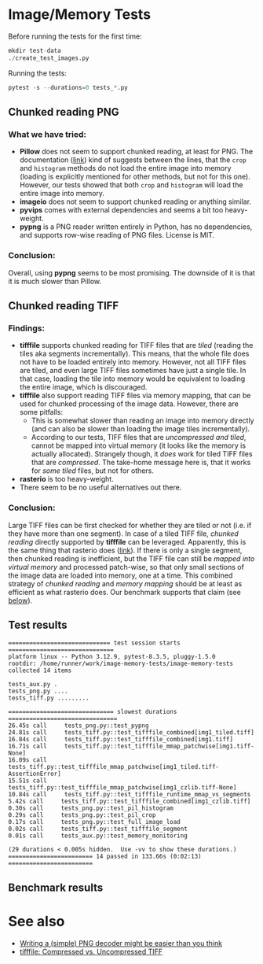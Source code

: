 # Image/Memory Tests

Before running the tests for the first time:

```python
mkdir test-data
./create_test_images.py
```

Running the tests:
```python
pytest -s --durations=0 tests_*.py
```

## Chunked reading PNG

### What we have tried:

- **Pillow** does not seem to support chunked reading, at least for PNG. The documentation ([link](https://pillow.readthedocs.io/en/stable/reference/Image.html)) kind of suggests between the lines, that the `crop` and `histogram` methods do not load the entire image into memory (loading is explicitly mentioned for other methods, but not for this one). However, our tests showed that both `crop` and `histogram` will load the entire image into memory.
- **imageio** does not seem to support chunked reading or anything similar.
- **pyvips** comes with external dependencies and seems a bit too heavy-weight.
- **pypng** is a PNG reader written entirely in Python, has no dependencies, and supports row-wise reading of PNG files. License is MIT.

### Conclusion:

Overall, using **pypng** seems to be most promising. The downside of it is that it is much slower than Pillow.

## Chunked reading TIFF

### Findings:

- **tifffile** supports chunked reading for TIFF files that are *tiled* (reading the tiles aka segments incrementally). This means, that the whole file does not have to be loaded entirely into memory. However, not all TIFF files are tiled, and even large TIFF files sometimes have just a single tile. In that case, loading the tile into memory would be equivalent to loading the entire image, which is discouraged.
- **tifffile** also support reading TIFF files via memory mapping, that can be used for chunked processing of the image data. However, there are some pitfalls:
  - This is somewhat slower than reading an image into memory directly (and can also be slower than loading the image tiles incrementally).
  - According to our tests, TIFF files that are *uncompressed and tiled*, cannot be mapped into virtual memory (it looks like the memory is actually allocated). Strangely though, it *does* work for tiled TIFF files that are *compressed*. The take-home message here is, that it works for *some tiled* files, but not for others.
- **rasterio** is too heavy-weight.
- There seem to be no useful alternatives out there.

### Conclusion:

Large TIFF files can be first checked for whether they are tiled or not (i.e. if they have more than one segment). In case of a tiled TIFF file, *chunked reading* directly supported by **tifffile** can be leveraged. Apparently, this is the same thing that rasterio does ([link](https://github.com/kostrykin/image-memory-tests/issues/1#issuecomment-2709021342)). If there is only a single segment, then chunked reading is inefficient, but the TIFF file can still be *mapped into virtual memory* and processed patch-wise, so that only small sections of the image data are loaded into memory, one at a time. This combined strategy of *chunked reading* and *memory mapping* should be at least as efficient as what rasterio does. Our benchmark supports that claim (see [below](#benchmark)).

## Test results

<!-- BEGIN TEST OUTPUT -->
```
============================= test session starts ==============================
platform linux -- Python 3.12.9, pytest-8.3.5, pluggy-1.5.0
rootdir: /home/runner/work/image-memory-tests/image-memory-tests
collected 14 items

tests_aux.py .
tests_png.py ....
tests_tiff.py .........

============================== slowest durations ===============================
26.45s call     tests_png.py::test_pypng
24.81s call     tests_tiff.py::test_tifffile_combined[img1_tiled.tiff]
16.84s call     tests_tiff.py::test_tifffile_combined[img1.tiff]
16.71s call     tests_tiff.py::test_tifffile_mmap_patchwise[img1.tiff-None]
16.09s call     tests_tiff.py::test_tifffile_mmap_patchwise[img1_tiled.tiff-AssertionError]
15.51s call     tests_tiff.py::test_tifffile_mmap_patchwise[img1_czlib.tiff-None]
10.84s call     tests_tiff.py::test_tifffile_runtime_mmap_vs_segments
5.42s call     tests_tiff.py::test_tifffile_combined[img1_czlib.tiff]
0.30s call     tests_png.py::test_pil_histogram
0.29s call     tests_png.py::test_pil_crop
0.17s call     tests_png.py::test_full_image_load
0.02s call     tests_tiff.py::test_tifffile_segment
0.01s call     tests_aux.py::test_memory_monitoring

(29 durations < 0.005s hidden.  Use -vv to show these durations.)
======================== 14 passed in 133.66s (0:02:13) ========================
```
<!-- END OUTPUT -->

## Benchmark results

<!-- BEGIN BENCHMARK OUTPUT -->
<!-- END OUTPUT -->

# See also

- [Writing a (simple) PNG decoder might be easier than you think](https://pyokagan.name/blog/2019-10-14-png/)
- [tifffile: Compressed vs. Uncompressed TIFF](https://github.com/kostrykin/image-memory-tests/issues/1)
